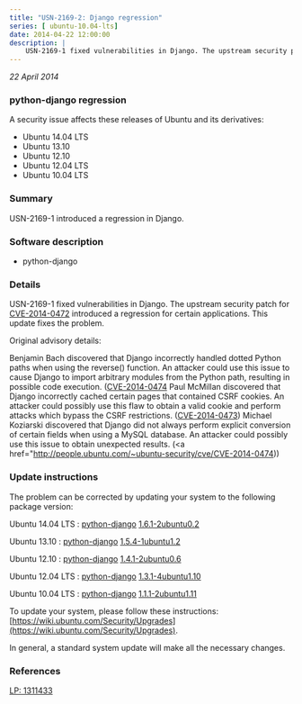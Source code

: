 ```yaml
---
title: "USN-2169-2: Django regression"
series: [ ubuntu-10.04-lts]
date: 2014-04-22 12:00:00
description: |
    USN-2169-1 fixed vulnerabilities in Django. The upstream security patch for [CVE-2014-0472](http://people.ubuntu.com/~ubuntu-security/cve/CVE-2014-0472) introduced a regression for certain applications. This update fixes the problem.
--- 
```

 
 

*22 April 2014*

### python-django regression

A security issue affects these releases of Ubuntu and its derivatives:

* Ubuntu 14.04 LTS
* Ubuntu 13.10
* Ubuntu 12.10
* Ubuntu 12.04 LTS
* Ubuntu 10.04 LTS

### Summary

USN-2169-1 introduced a regression in Django. 

### Software description

* python-django 

### Details

USN-2169-1 fixed vulnerabilities in Django. The upstream security patch for [CVE-2014-0472](http://people.ubuntu.com/~ubuntu-security/cve/CVE-2014-0472) introduced a regression for certain applications. This update fixes the problem.

Original advisory details:

 Benjamin Bach discovered that Django incorrectly handled dotted Python paths when using the reverse() function. An attacker could use this issue to cause Django to import arbitrary modules from the Python path, resulting in possible code execution. ([CVE-2014-0474](http://people.ubuntu.com/~ubuntu-security/cve/CVE-2014-0472">CVE-2014-0472</a>) Paul McMillan discovered that Django incorrectly cached certain pages that contained CSRF cookies. An attacker could possibly use this flaw to obtain a valid cookie and perform attacks which bypass the CSRF restrictions. (<a href="http://people.ubuntu.com/~ubuntu-security/cve/CVE-2014-0473">CVE-2014-0473</a>) Michael Koziarski discovered that Django did not always perform explicit conversion of certain fields when using a MySQL database. An attacker could possibly use this issue to obtain unexpected results. (<a href="http://people.ubuntu.com/~ubuntu-security/cve/CVE-2014-0474)) 

### Update instructions

The problem can be corrected by updating your system to the following package version:

Ubuntu 14.04 LTS
 : [python-django](https://launchpad.net/ubuntu/+source/python-django) <span> [1.6.1-2ubuntu0.2](https://launchpad.net/ubuntu/+source/python-django/1.6.1-2ubuntu0.2) </span> 

Ubuntu 13.10
 : [python-django](https://launchpad.net/ubuntu/+source/python-django) <span> [1.5.4-1ubuntu1.2](https://launchpad.net/ubuntu/+source/python-django/1.5.4-1ubuntu1.2) </span> 

Ubuntu 12.10
 : [python-django](https://launchpad.net/ubuntu/+source/python-django) <span> [1.4.1-2ubuntu0.6](https://launchpad.net/ubuntu/+source/python-django/1.4.1-2ubuntu0.6) </span> 

Ubuntu 12.04 LTS
 : [python-django](https://launchpad.net/ubuntu/+source/python-django) <span> [1.3.1-4ubuntu1.10](https://launchpad.net/ubuntu/+source/python-django/1.3.1-4ubuntu1.10) </span> 

Ubuntu 10.04 LTS
 : [python-django](https://launchpad.net/ubuntu/+source/python-django) <span> [1.1.1-2ubuntu1.11](https://launchpad.net/ubuntu/+source/python-django/1.1.1-2ubuntu1.11) </span> 

To update your system, please follow these instructions: [https://wiki.ubuntu.com/Security/Upgrades](https://wiki.ubuntu.com/Security/Upgrades).

In general, a standard system update will make all the necessary changes. 

### References

 
 [LP: 1311433](https://launchpad.net/bugs/1311433)
 

